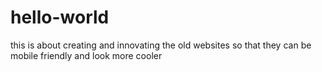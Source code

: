 # hello-world
this is about creating and innovating the old websites so that they can be mobile friendly and look more cooler
